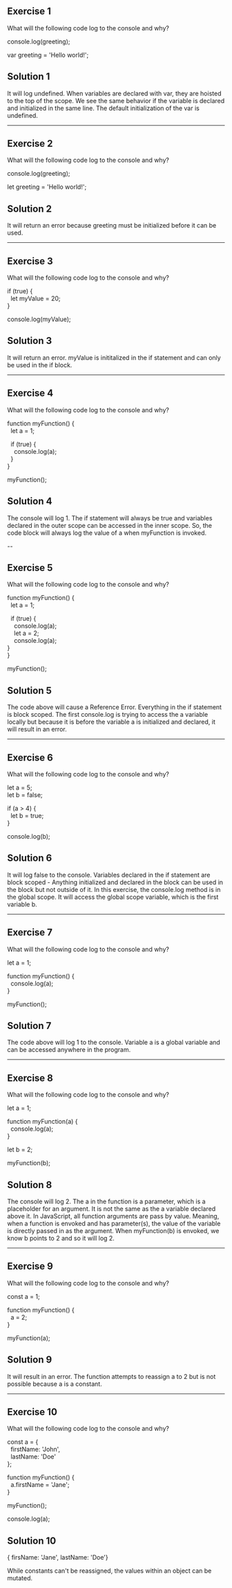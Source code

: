## Exercise 1
What will the following code log to the console and why?

console.log(greeting);

var greeting = 'Hello world!';

## Solution 1
It will log undefined. When variables are declared with var, they are hoisted to
the top of the scope. We see the same behavior if the variable is declared and
initialized in the same line. The default initialization of the var is undefined.

---

## Exercise 2
What will the following code log to the console and why?

console.log(greeting);

let greeting = 'Hello world!';

## Solution 2
It will return an error because greeting must be initialized before it can be used.

---

## Exercise 3
What will the following code log to the console and why?

if (true) {\
  let myValue = 20;\
}

console.log(myValue);

## Solution 3
It will return an error. myValue is inititalized in the if statement and can only be used in the if block.

---

## Exercise 4
What will the following code log to the console and why?

function myFunction() {\
  let a = 1;

  if (true) {\
    console.log(a);\
  }\
}

myFunction();

## Solution 4
The console will log 1. The if statement will always be true and variables declared in the outer scope can be accessed in the inner scope. So, the code block will always log the value of a when myFunction is invoked.

--

## Exercise 5
What will the following code log to the console and why?

function myFunction() {\
  let a = 1;

  if (true) {\
    console.log(a);\
    let a = 2;\
    console.log(a);\
  }\
}

myFunction();

## Solution 5
The code above will cause a Reference Error. Everything in the if statement is block scoped. The first console.log is trying to access the a variable locally but because it is before the variable a is initialized and declared, it will result in an error.

---

## Exercise 6
What will the following code log to the console and why?

let a = 5;\
let b = false;

if (a > 4) {\
  let b = true;\
}

console.log(b);

## Solution 6
It will log false to the console. Variables declared in the if statement are block scoped - Anything initialized and declared in the block can be used in the block but not outside of it. In this exercise, the console.log method is in the global scope. It will access the global scope variable, which is the first variable b.

---

## Exercise 7
What will the following code log to the console and why?

let a = 1;

function myFunction() {\
  console.log(a);\
}

myFunction();

## Solution 7
The code above will log 1 to the console. Variable a is a global variable and can be accessed anywhere in the program.

---

## Exercise 8
What will the following code log to the console and why?

let a = 1;

function myFunction(a) {\
  console.log(a);\
}

let b = 2;

myFunction(b);

## Solution 8
The console will log 2. The a in the function is a parameter, which is a placeholder for an argument. It is not the same as the a variable declared above it. In JavaScript, all function arguments are pass by value. Meaning, when a function is envoked and has parameter(s), the value of the variable is directly passed in as the argument. When myFunction(b) is envoked, we know b points to 2 and so it will log 2.

---

## Exercise 9
What will the following code log to the console and why?

const a = 1;

function myFunction() {\
  a = 2;\
}

myFunction(a);

## Solution 9
It will result in an error. The function attempts to reassign a to 2 but is not possible because a is a constant.

---

## Exercise 10
What will the following code log to the console and why?

const a = {\
  firstName: 'John',\
  lastName: 'Doe'\
};

function myFunction() {\
  a.firstName = 'Jane';\
}

myFunction();

console.log(a);

## Solution 10
{ firsName: 'Jane',
	lastName: 'Doe'}

While constants can't be reassigned, the values within an object can be mutated.
